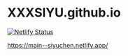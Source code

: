 # XXXSIYU.github.io
[![Netlify Status](https://api.netlify.com/api/v1/badges/8089dc7b-4f17-4dba-bbde-66c83f3c7cb6/deploy-status)](https://app.netlify.com/sites/courageous-sfogliatella-fc0cbb/deploys)

https://main--siyuchen.netlify.app/
